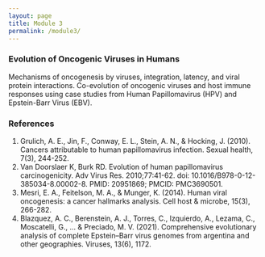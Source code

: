 ```yaml
---
layout: page
title: Module 3
permalink: /module3/
---
```


### Evolution of Oncogenic Viruses in Humans
Mechanisms of oncogenesis by viruses, integration, latency, and viral protein interactions. Co-evolution of oncogenic viruses and host immune responses using case studies from Human Papillomavirus (HPV) and Epstein-Barr Virus (EBV).

### References

1. Grulich, A. E., Jin, F., Conway, E. L., Stein, A. N., & Hocking, J. (2010). Cancers attributable to human papillomavirus infection. Sexual health, 7(3), 244-252.
2. Van Doorslaer K, Burk RD. Evolution of human papillomavirus carcinogenicity. Adv Virus Res. 2010;77:41-62. doi: 10.1016/B978-0-12-385034-8.00002-8. PMID: 20951869; PMCID: PMC3690501.
3. Mesri, E. A., Feitelson, M. A., & Munger, K. (2014). Human viral oncogenesis: a cancer hallmarks analysis. Cell host & microbe, 15(3), 266-282.
4. Blazquez, A. C., Berenstein, A. J., Torres, C., Izquierdo, A., Lezama, C., Moscatelli, G., ... & Preciado, M. V. (2021). Comprehensive evolutionary analysis of complete Epstein–Barr virus genomes from argentina and other geographies. Viruses, 13(6), 1172.
